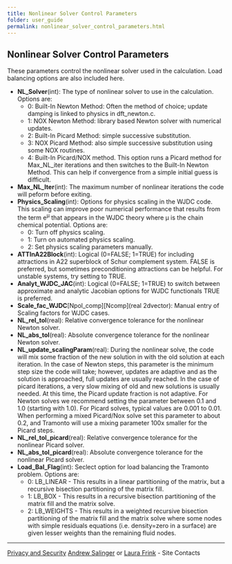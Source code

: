 ```yaml
---
title: Nonlinear Solver Control Parameters
folder: user_guide
permalink: nonlinear_solver_control_parameters.html
---
```


## Nonlinear Solver Control Parameters

These parameters control the nonlinear solver used in the calculation. Load balancing options are also included here.

*   **NL_Solver**(int): The type of nonlinear solver to use in the calculation. Options are:
    *   0: Built-In Newton Method: Often the method of choice; update damping is linked to physics in dft_newton.c.
    *   1: NOX Newton Method: library based Newton solver with numerical updates.
    *   2: Built-In Picard Method: simple successive substitution.
    *   3: NOX Picard Method: also simple successive substitution using some NOX routines.
    *   4: Built-In Picard/NOX method. This option runs a Picard method for Max_NL_iter iterations and then switches to the Built-In Newton Method. This can help if convergence from a simple initial guess is difficult.
*   **Max_NL_Iter**(int): The maximum number of nonlinear iterations the code will peform before exiting.
*   **Physics_Scaling**(int): Options for physics scaling in the WJDC code. This scaling can improve poor numerical performance that results from the term e<sup>μ</sup> that appears in the WJDC theory where μ is the chain chemical potential. Options are:
    *   0: Turn off physics scaling.
    *   1: Turn on automated physics scaling.
    *   2: Set physics scaling parameters manually.
*   **ATTInA22Block**(int): Logical (0=FALSE; 1=TRUE) for including attractions in A22 superblock of Schur complement system. FALSE is preferred, but sometimes preconditioning attractions can be helpful. For unstable systems, try setting to TRUE.
*   **Analyt_WJDC_JAC**(int): Logical (0=FALSE; 1=TRUE) to switch between approximate and analytic Jacobian options for WJDC functionals TRUE is preferred.
*   **Scale_fac_WJDC**[Npol_comp][Ncomp](real 2dvector): Manual entry of Scaling factors for WJDC cases.
*   **NL_rel_tol**(real): Relative convergence tolerance for the nonlinear Newton solver.
*   **NL_abs_tol**(real): Absolute convergence tolerance for the nonlinear Newton solver.
*   **NL_update_scalingParam**(real): During the nonlinear solve, the code will mix some fraction of the new solution in with the old solution at each iteration. In the case of Newton steps, this parameter is the minimum step size the code will take; however, updates are adaptive and as the solution is approached, full updates are usually reached. In the case of picard iterations, a very slow mixing of old and new solutions is usually needed. At this time, the Picard update fraction is not adaptive. For Newton solves we recommend setting the parameter between 0.1 and 1.0 (starting with 1.0). For Picard solves, typical values are 0.001 to 0.01\. When performing a mixed Picard/Nox solve set this parameter to about 0.2, and Tramonto will use a mixing parameter 100x smaller for the Picard steps.
*   **NL_rel_tol_picard**(real): Relative convergence tolerance for the nonlinear Picard solver.
*   **NL_abs_tol_picard**(real): Absolute convergence tolerance for the nonlinear Picard solver.
*   **Load_Bal_Flag**(int): Seclect option for load balancing the Tramonto problem. Options are:
    *   0: LB_LINEAR - This results in a linear partitioning of the matrix, but a recursive bisection partitioning of the matrix fill.
    *   1: LB_BOX - This results in a recursive bisection partitioning of the matrix fill and the matrix solve.
    *   2: LB_WEIGHTS - This results in a weighted recursive bisection partitioning of the matrix fill and the matrix solve where some nodes with simple residuals equations (i.e. density=zero in a surface) are given lesser weights than the remaining fluid nodes.
    
***

[Privacy and Security](http://www.sandia.gov/general/privacy-security/index.html)
[Andrew Salinger](mailto:agsalin@sandia.gov) or [Laura Frink](mailto:ljfrink@colderinsights.com) - Site Contacts 